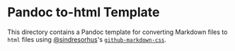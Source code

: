 # Pandoc to-html Template

This directory contains a Pandoc template for converting Markdown files to
`html` files using [@sindresorhus](https://github.com/sindresorhus)'s
[`github-markdown-css`](https://github.com/sindresorhus/github-markdown-css.git).
